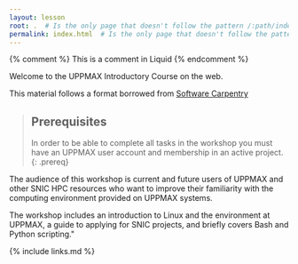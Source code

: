 ```yaml
---
layout: lesson
root: .  # Is the only page that doesn't follow the pattern /:path/index.html
permalink: index.html  # Is the only page that doesn't follow the pattern /:path/index.html
---
```



<!-- this is an html comment -->

{% comment %} This is a comment in Liquid {% endcomment %}

Welcome to the UPPMAX Introductory Course on the web.

This material follows a format borrowed from [Software Carpentry](https://software-carpentry.org)


> ## Prerequisites
>
> In order to be able to complete all tasks in the workshop you must have an UPPMAX user
> account and membership in an active project.
{: .prereq}

The audience of this workshop is current and future users of UPPMAX and other SNIC HPC resources who
want to improve their familiarity with the computing environment provided on UPPMAX systems.

The workshop includes an introduction to Linux and the environment at UPPMAX, a guide to applying for SNIC projects, and briefly covers Bash and Python scripting."

{% include links.md %}
